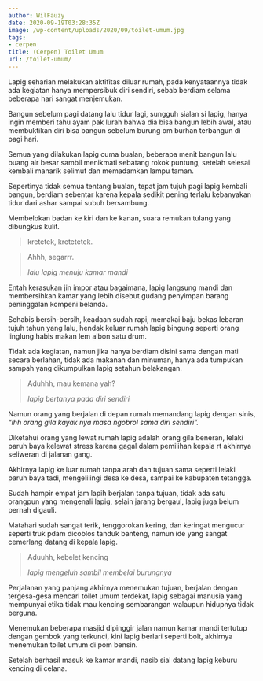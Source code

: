```yaml
---
author: WilFauzy
date: 2020-09-19T03:28:35Z
image: /wp-content/uploads/2020/09/toilet-umum.jpg
tags:
- cerpen
title: (Cerpen) Toilet Umum
url: /toilet-umum/
---
```


Lapig seharian melakukan aktifitas diluar rumah, pada kenyataannya tidak ada kegiatan hanya mempersibuk diri sendiri, sebab berdiam selama beberapa hari sangat menjemukan.

Bangun sebelum pagi datang lalu tidur lagi, sungguh sialan si lapig, hanya ingin memberi tahu ayam pak lurah bahwa dia bisa bangun lebih awal, atau membuktikan diri bisa bangun sebelum burung om burhan terbangun di pagi hari.

Semua yang dilakukan lapig cuma bualan, beberapa menit bangun lalu buang air besar sambil menikmati sebatang rokok puntung, setelah selesai kembali manarik selimut dan memadamkan lampu taman.

Sepertinya tidak semua tentang bualan, tepat jam tujuh pagi lapig kembali bangun, berdiam sebentar karena kepala sedikit pening terlalu kebanyakan tidur dari ashar sampai subuh bersambung.

Membelokan badan ke kiri dan ke kanan, suara remukan tulang yang dibungkus kulit.

<blockquote class="wp-block-quote">
  <p>
    kretetek, kretetetek.
  </p>
</blockquote>

<blockquote class="wp-block-quote">
  <p>
    Ahhh, segarrr.
  </p>
  
  <cite>lalu lapig menuju kamar mandi</cite>
</blockquote>

Entah kerasukan jin impor atau bagaimana, lapig langsung mandi dan membersihkan kamar yang lebih disebut gudang penyimpan barang peninggalan kompeni belanda.

Sehabis bersih-bersih, keadaan sudah rapi, memakai baju bekas lebaran tujuh tahun yang lalu, hendak keluar rumah lapig bingung seperti orang linglung habis makan lem aibon satu drum.

Tidak ada kegiatan, namun jika hanya berdiam disini sama dengan mati secara berlahan, tidak ada makanan dan minuman, hanya ada tumpukan sampah yang dikumpulkan lapig setahun belakangan.

<blockquote class="wp-block-quote">
  <p>
    Aduhhh, mau kemana yah?
  </p>
  
  <cite>lapig bertanya pada diri sendiri</cite>
</blockquote>

Namun orang yang berjalan di depan rumah memandang lapig dengan sinis, _&#8220;ihh orang gila kayak nya masa ngobrol sama diri sendiri&#8221;._

Diketahui orang yang lewat rumah lapig adalah orang gila beneran, lelaki paruh baya kelewat stress karena gagal dalam pemilihan kepala rt akhirnya seliweran di jalanan gang.

Akhirnya lapig ke luar rumah tanpa arah dan tujuan sama seperti lelaki paruh baya tadi, mengelilingi desa ke desa, sampai ke kabupaten tetangga.

Sudah hampir empat jam lapih berjalan tanpa tujuan, tidak ada satu orangpun yang mengenali lapig, selain jarang bergaul, lapig juga belum pernah digauli.

Matahari sudah sangat terik, tenggorokan kering, dan keringat mengucur seperti truk pdam dicoblos tanduk banteng, namun ide yang sangat cemerlang datang di kepala lapig. 

<blockquote class="wp-block-quote">
  <p>
    Aduuhh, kebelet kencing
  </p>
  
  <cite>lapig mengeluh sambil membelai burungnya</cite>
</blockquote>

Perjalanan yang panjang akhirnya menemukan tujuan, berjalan dengan tergesa-gesa mencari toilet umum terdekat, lapig sebagai manusia yang mempunyai etika tidak mau kencing sembarangan walaupun hidupnya tidak berguna. 

Menemukan beberapa masjid dipinggir jalan namun kamar mandi tertutup dengan gembok yang terkunci, kini lapig berlari seperti bolt, akhirnya menemukan toilet umum di pom bensin. 

Setelah berhasil masuk ke kamar mandi, nasib sial datang lapig keburu kencing di celana.